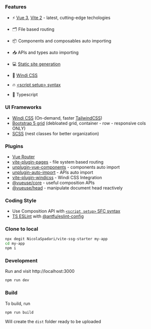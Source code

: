 ### Features

- ⚡️ [Vue 3](https://github.com/vuejs/vue-next), [Vite 2](https://github.com/vitejs/vite) - latest, cutting-edge techologies

- 🗂 File based routing

- 📦 Components and composables auto importing

- 📥 APIs and types auto importing

- 💻 [Static site generation](https://github.com/antfu/vite-ssg)

- 🎨 [Windi CSS](https://github.com/windicss/windicss)

- 🔥 [\<script setup\> syntax](https://github.com/vuejs/rfcs/pull/227)

- 🦾 Typescript

### UI Frameworks

- [Windi CSS](https://github.com/windicss/windicss) (On-demand, faster [TailwindCSS](https://tailwindcss.com/))
- [Bootstrap 5 grid](https://github.com/windicss/windicss) (debloated grid, container - row - responsive cols ONLY)
- [SCSS](https://sass-lang.com/) (nest classes for better organization)

### Plugins

- [Vue Router](https://github.com/vuejs/vue-router)
- [vite-plugin-pages](https://github.com/hannoeru/vite-plugin-pages) - file system based routing
- [unplugin-vue-components](https://github.com/antfu/unplugin-vue-components) - components auto import
- [unplugin-auto-import](https://github.com/antfu/unplugin-vue-components) - APIs auto import
- [vite-plugin-windicss](https://github.com/antfu/vite-plugin-windicss) - Windi CSS Integration
- [@vueuse/core](https://github.com/antfu/vueuse) - useful composition APIs
- [@vueuse/head](https://github.com/vueuse/head) - manipulate document head reactively

### Coding Style

- Use Composition API with [`<script setup>` SFC syntax](https://github.com/vuejs/rfcs/pull/227)
- [TS ESLint](https://eslint.org/) with [@antfu/eslint-config](https://github.com/antfu/eslint-config)

### Clone to local

```sh
npx degit NicolaSpadari/vite-ssg-starter my-app
cd my-app
npm i
```

### Development

Run and visit http://localhost:3000

```sh
npm run dev
```

### Build

To build, run

```sh
npm run build
```

Will create the `dist` folder ready to be uploaded